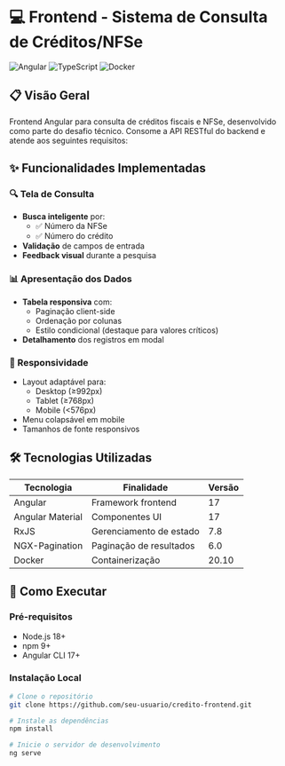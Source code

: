 # 💻 Frontend - Sistema de Consulta de Créditos/NFSe

![Angular](https://img.shields.io/badge/Angular-17-DD0031?style=for-the-badge&logo=angular&logoColor=white)
![TypeScript](https://img.shields.io/badge/TypeScript-5.3-007ACC?style=for-the-badge&logo=typescript&logoColor=white)
![Docker](https://img.shields.io/badge/Docker-20.10-2496ED?style=for-the-badge&logo=docker&logoColor=white)

## 📋 Visão Geral
Frontend Angular para consulta de créditos fiscais e NFSe, desenvolvido como parte do desafio técnico. Consome a API RESTful do backend e atende aos seguintes requisitos:

## ✨ Funcionalidades Implementadas
### 🔍 Tela de Consulta
- **Busca inteligente** por:
  - ✅ Número da NFSe
  - ✅ Número do crédito
- **Validação** de campos de entrada
- **Feedback visual** durante a pesquisa

### 📊 Apresentação dos Dados
- **Tabela responsiva** com:
  - Paginação client-side
  - Ordenação por colunas
  - Estilo condicional (destaque para valores críticos)
- **Detalhamento** dos registros em modal

### 📱 Responsividade
- Layout adaptável para:
  - Desktop (≥992px)
  - Tablet (≥768px)
  - Mobile (<576px)
- Menu colapsável em mobile
- Tamanhos de fonte responsivos

## 🛠️ Tecnologias Utilizadas
| Tecnologia       | Finalidade                          | Versão |
|------------------|-------------------------------------|--------|
| Angular          | Framework frontend                  | 17     |
| Angular Material | Componentes UI                      | 17     |
| RxJS             | Gerenciamento de estado             | 7.8    |
| NGX-Pagination   | Paginação de resultados             | 6.0    |
| Docker           | Containerização                    | 20.10  |

## 🚀 Como Executar

### Pré-requisitos
- Node.js 18+
- npm 9+
- Angular CLI 17+

### Instalação Local
```bash
# Clone o repositório
git clone https://github.com/seu-usuario/credito-frontend.git

# Instale as dependências
npm install

# Inicie o servidor de desenvolvimento
ng serve

